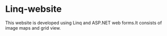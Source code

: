 # Linq-website
This website is developed using Linq and ASP.NET web forms.It consists of image maps and grid view.
